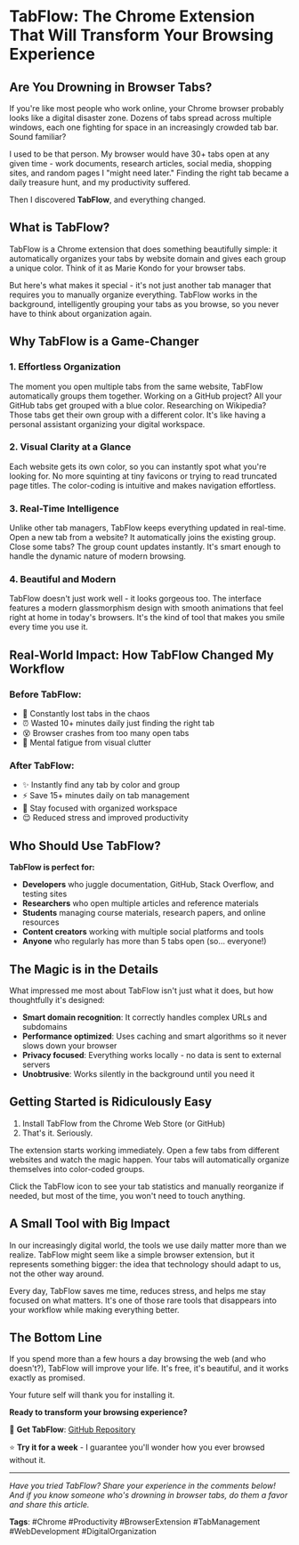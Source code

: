 # TabFlow: The Chrome Extension That Will Transform Your Browsing Experience

## Are You Drowning in Browser Tabs?

If you're like most people who work online, your Chrome browser probably looks like a digital disaster zone. Dozens of tabs spread across multiple windows, each one fighting for space in an increasingly crowded tab bar. Sound familiar?

I used to be that person. My browser would have 30+ tabs open at any given time - work documents, research articles, social media, shopping sites, and random pages I "might need later." Finding the right tab became a daily treasure hunt, and my productivity suffered.

Then I discovered **TabFlow**, and everything changed.

## What is TabFlow?

TabFlow is a Chrome extension that does something beautifully simple: it automatically organizes your tabs by website domain and gives each group a unique color. Think of it as Marie Kondo for your browser tabs.

But here's what makes it special - it's not just another tab manager that requires you to manually organize everything. TabFlow works in the background, intelligently grouping your tabs as you browse, so you never have to think about organization again.

## Why TabFlow is a Game-Changer

### 1. **Effortless Organization**
The moment you open multiple tabs from the same website, TabFlow automatically groups them together. Working on a GitHub project? All your GitHub tabs get grouped with a blue color. Researching on Wikipedia? Those tabs get their own group with a different color. It's like having a personal assistant organizing your digital workspace.

### 2. **Visual Clarity at a Glance**
Each website gets its own color, so you can instantly spot what you're looking for. No more squinting at tiny favicons or trying to read truncated page titles. The color-coding is intuitive and makes navigation effortless.

### 3. **Real-Time Intelligence**
Unlike other tab managers, TabFlow keeps everything updated in real-time. Open a new tab from a website? It automatically joins the existing group. Close some tabs? The group count updates instantly. It's smart enough to handle the dynamic nature of modern browsing.

### 4. **Beautiful and Modern**
TabFlow doesn't just work well - it looks gorgeous too. The interface features a modern glassmorphism design with smooth animations that feel right at home in today's browsers. It's the kind of tool that makes you smile every time you use it.

## Real-World Impact: How TabFlow Changed My Workflow

### Before TabFlow:
- 🤯 Constantly lost tabs in the chaos
- ⏰ Wasted 10+ minutes daily just finding the right tab
- 😵 Browser crashes from too many open tabs
- 🧠 Mental fatigue from visual clutter

### After TabFlow:
- ✨ Instantly find any tab by color and group
- ⚡ Save 15+ minutes daily on tab management
- 🎯 Stay focused with organized workspace
- 😌 Reduced stress and improved productivity

## Who Should Use TabFlow?

**TabFlow is perfect for:**

- **Developers** who juggle documentation, GitHub, Stack Overflow, and testing sites
- **Researchers** who open multiple articles and reference materials
- **Students** managing course materials, research papers, and online resources
- **Content creators** working with multiple social platforms and tools
- **Anyone** who regularly has more than 5 tabs open (so... everyone!)

## The Magic is in the Details

What impressed me most about TabFlow isn't just what it does, but how thoughtfully it's designed:

- **Smart domain recognition**: It correctly handles complex URLs and subdomains
- **Performance optimized**: Uses caching and smart algorithms so it never slows down your browser
- **Privacy focused**: Everything works locally - no data is sent to external servers
- **Unobtrusive**: Works silently in the background until you need it

## Getting Started is Ridiculously Easy

1. Install TabFlow from the Chrome Web Store (or GitHub)
2. That's it. Seriously.

The extension starts working immediately. Open a few tabs from different websites and watch the magic happen. Your tabs will automatically organize themselves into color-coded groups.

Click the TabFlow icon to see your tab statistics and manually reorganize if needed, but most of the time, you won't need to touch anything.

## A Small Tool with Big Impact

In our increasingly digital world, the tools we use daily matter more than we realize. TabFlow might seem like a simple browser extension, but it represents something bigger: the idea that technology should adapt to us, not the other way around.

Every day, TabFlow saves me time, reduces stress, and helps me stay focused on what matters. It's one of those rare tools that disappears into your workflow while making everything better.

## The Bottom Line

If you spend more than a few hours a day browsing the web (and who doesn't?), TabFlow will improve your life. It's free, it's beautiful, and it works exactly as promised.

Your future self will thank you for installing it.

**Ready to transform your browsing experience?**

🔗 **Get TabFlow**: [GitHub Repository](https://github.com/wajuejinajia/TabFlow)

⭐ **Try it for a week** - I guarantee you'll wonder how you ever browsed without it.

---

*Have you tried TabFlow? Share your experience in the comments below! And if you know someone who's drowning in browser tabs, do them a favor and share this article.*

**Tags**: #Chrome #Productivity #BrowserExtension #TabManagement #WebDevelopment #DigitalOrganization